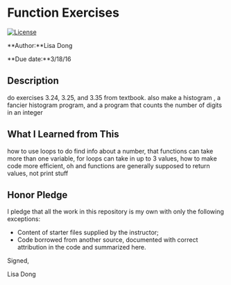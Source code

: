 # Function Exercises

 [![License](http://img.shields.io/badge/license-MIT-blue.svg)](http://en.wikipedia.org/wiki/MIT_License)

**Author:**Lisa Dong

**Due date:**3/18/16

## Description

do exercises 3.24, 3.25, and 3.35 from textbook. also make a histogram , a fancier histogram program, and a program that counts the number of digits in an integer

## What I Learned from This

how to use loops to do find info about a number, that functions can take more than one variable, for loops can take in up to 3 values, how to make code more efficient, oh and functions are generally supposed to return values, not print stuff

## Honor Pledge

I pledge that all the work in this repository is my own with only the following exceptions:

* Content of starter files supplied by the instructor;
* Code borrowed from another source, documented with correct attribution in the code and summarized here.

Signed,

Lisa Dong
